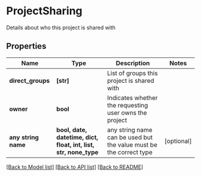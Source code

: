 # ProjectSharing

Details about who this project is shared with

## Properties
Name | Type | Description | Notes
------------ | ------------- | ------------- | -------------
**direct_groups** | **[str]** | List of groups this project is shared with | 
**owner** | **bool** | Indicates whether the requesting user owns the project | 
**any string name** | **bool, date, datetime, dict, float, int, list, str, none_type** | any string name can be used but the value must be the correct type | [optional]

[[Back to Model list]](../README.md#documentation-for-models) [[Back to API list]](../README.md#documentation-for-api-endpoints) [[Back to README]](../README.md)


